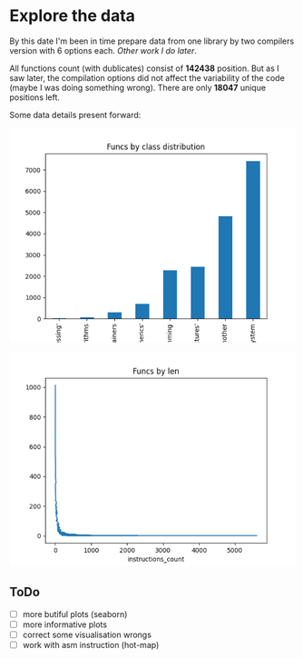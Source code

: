 # Explore the data

By this date I'm been in time prepare data from one library by two compilers version with 6 options each. *Other work I do later*.

All functions count (with dublicates) consist of **142438** position. But as I saw later, the compilation options did not affect the variability of the code (maybe I was doing something wrong). There are only **18047** unique positions left. 


Some data details present forward:

![example](./images/classes.png)


![example](./images/funcs_len.png)


## ToDo

- [ ] more butiful plots (seaborn)
- [ ] more informative plots
- [ ] correct some visualisation wrongs
- [ ] work with asm instruction (hot-map)
